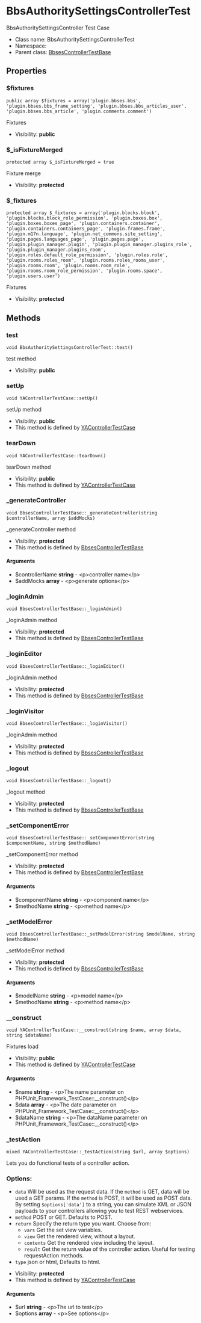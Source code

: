 BbsAuthoritySettingsControllerTest
===============

BbsAuthoritySettingsController Test Case




* Class name: BbsAuthoritySettingsControllerTest
* Namespace: 
* Parent class: [BbsesControllerTestBase](BbsesControllerTestBase.md)





Properties
----------


### $fixtures

    public array $fixtures = array('plugin.bbses.bbs', 'plugin.bbses.bbs_frame_setting', 'plugin.bbses.bbs_articles_user', 'plugin.bbses.bbs_article', 'plugin.comments.comment')

Fixtures



* Visibility: **public**


### $_isFixtureMerged

    protected array $_isFixtureMerged = true

Fixture merge



* Visibility: **protected**


### $_fixtures

    protected array $_fixtures = array('plugin.blocks.block', 'plugin.blocks.block_role_permission', 'plugin.boxes.box', 'plugin.boxes.boxes_page', 'plugin.containers.container', 'plugin.containers.containers_page', 'plugin.frames.frame', 'plugin.m17n.language', 'plugin.net_commons.site_setting', 'plugin.pages.languages_page', 'plugin.pages.page', 'plugin.plugin_manager.plugin', 'plugin.plugin_manager.plugins_role', 'plugin.plugin_manager.plugins_room', 'plugin.roles.default_role_permission', 'plugin.roles.role', 'plugin.rooms.roles_room', 'plugin.rooms.roles_rooms_user', 'plugin.rooms.room', 'plugin.rooms.room_role', 'plugin.rooms.room_role_permission', 'plugin.rooms.space', 'plugin.users.user')

Fixtures



* Visibility: **protected**


Methods
-------


### test

    void BbsAuthoritySettingsControllerTest::test()

test method



* Visibility: **public**




### setUp

    void YAControllerTestCase::setUp()

setUp method



* Visibility: **public**
* This method is defined by [YAControllerTestCase](YAControllerTestCase.md)




### tearDown

    void YAControllerTestCase::tearDown()

tearDown method



* Visibility: **public**
* This method is defined by [YAControllerTestCase](YAControllerTestCase.md)




### _generateController

    void BbsesControllerTestBase::_generateController(string $controllerName, array $addMocks)

_generateController method



* Visibility: **protected**
* This method is defined by [BbsesControllerTestBase](BbsesControllerTestBase.md)


#### Arguments
* $controllerName **string** - &lt;p&gt;controller name&lt;/p&gt;
* $addMocks **array** - &lt;p&gt;generate options&lt;/p&gt;



### _loginAdmin

    void BbsesControllerTestBase::_loginAdmin()

_loginAdmin method



* Visibility: **protected**
* This method is defined by [BbsesControllerTestBase](BbsesControllerTestBase.md)




### _loginEditor

    void BbsesControllerTestBase::_loginEditor()

_loginAdmin method



* Visibility: **protected**
* This method is defined by [BbsesControllerTestBase](BbsesControllerTestBase.md)




### _loginVisitor

    void BbsesControllerTestBase::_loginVisitor()

_loginAdmin method



* Visibility: **protected**
* This method is defined by [BbsesControllerTestBase](BbsesControllerTestBase.md)




### _logout

    void BbsesControllerTestBase::_logout()

_logout method



* Visibility: **protected**
* This method is defined by [BbsesControllerTestBase](BbsesControllerTestBase.md)




### _setComponentError

    void BbsesControllerTestBase::_setComponentError(string $componentName, string $methodName)

_setComponentError method



* Visibility: **protected**
* This method is defined by [BbsesControllerTestBase](BbsesControllerTestBase.md)


#### Arguments
* $componentName **string** - &lt;p&gt;component name&lt;/p&gt;
* $methodName **string** - &lt;p&gt;method name&lt;/p&gt;



### _setModelError

    void BbsesControllerTestBase::_setModelError(string $modelName, string $methodName)

_setModelError method



* Visibility: **protected**
* This method is defined by [BbsesControllerTestBase](BbsesControllerTestBase.md)


#### Arguments
* $modelName **string** - &lt;p&gt;model name&lt;/p&gt;
* $methodName **string** - &lt;p&gt;method name&lt;/p&gt;



### __construct

    void YAControllerTestCase::__construct(string $name, array $data, string $dataName)

Fixtures load



* Visibility: **public**
* This method is defined by [YAControllerTestCase](YAControllerTestCase.md)


#### Arguments
* $name **string** - &lt;p&gt;The name parameter on PHPUnit_Framework_TestCase::__construct()&lt;/p&gt;
* $data **array** - &lt;p&gt;The date parameter on PHPUnit_Framework_TestCase::__construct()&lt;/p&gt;
* $dataName **string** - &lt;p&gt;The dataName parameter on PHPUnit_Framework_TestCase::__construct()&lt;/p&gt;



### _testAction

    mixed YAControllerTestCase::_testAction(string $url, array $options)

Lets you do functional tests of a controller action.

### Options:

- `data` Will be used as the request data. If the `method` is GET,
  data will be used a GET params. If the `method` is POST, it will be used
  as POST data. By setting `$options['data']` to a string, you can simulate XML or JSON
  payloads to your controllers allowing you to test REST webservices.
- `method` POST or GET. Defaults to POST.
- `return` Specify the return type you want. Choose from:
    - `vars` Get the set view variables.
    - `view` Get the rendered view, without a layout.
    - `contents` Get the rendered view including the layout.
    - `result` Get the return value of the controller action. Useful
      for testing requestAction methods.
- `type` json or html, Defaults to html.

* Visibility: **protected**
* This method is defined by [YAControllerTestCase](YAControllerTestCase.md)


#### Arguments
* $url **string** - &lt;p&gt;The url to test&lt;/p&gt;
* $options **array** - &lt;p&gt;See options&lt;/p&gt;


